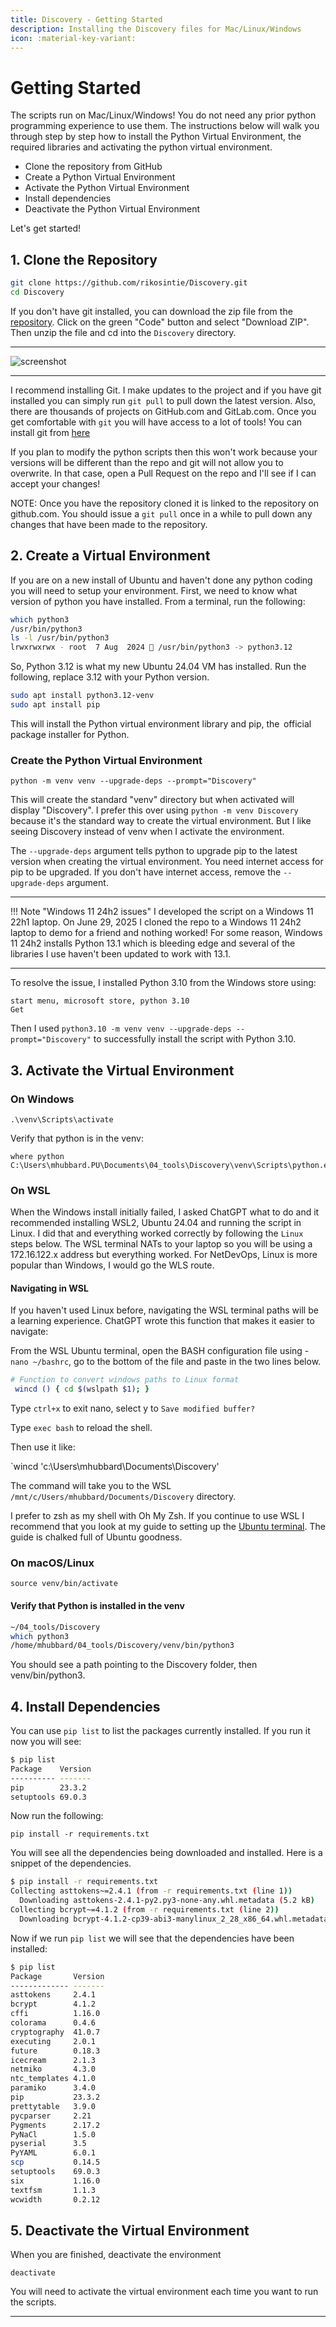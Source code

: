 ```yaml
---
title: Discovery - Getting Started
description: Installing the Discovery files for Mac/Linux/Windows
icon: :material-key-variant:
---
```


# Getting Started

The scripts run on Mac/Linux/Windows! You do not need any prior python programming experience to use them. The instructions below will walk you through step by step how to install the Python Virtual Environment, the required libraries and activating the python virtual environment.

- Clone the repository from GitHub
- Create a Python Virtual Environment
- Activate the Python Virtual Environment
- Install dependencies
- Deactivate the Python Virtual Environment

Let's get started!

## 1. Clone the Repository

```bash
git clone https://github.com/rikosintie/Discovery.git
cd Discovery
```

If you don't have git installed, you can download the zip file from the [repository](https://github.com/rikosintie/Discovery). Click on the green "Code" button and select "Download ZIP". Then unzip the file and cd into the `Discovery` directory.

----------------------------------------------------------------

![screenshot](img/GitHub-Code.png)

----------------------------------------------------------------

I recommend installing Git. I make updates to the project and if you have git installed you can simply run `git pull` to pull down the latest version. Also, there are thousands of projects on GitHub.com and GitLab.com. Once you get comfortable with `git` you will have access to a lot of tools! You can install git from [here](https://git-scm.com/downloads)

If you plan to modify the python scripts then this won't work because your versions will be different than the repo and git will not allow you to overwrite. In that case, open a Pull Request on the repo and I'll see if I can accept your changes!

NOTE: Once you have the repository cloned it is linked to the repository on github.com. You should issue a `git pull` once in a while to pull down any changes that have been made to the repository.

## 2. Create a Virtual Environment

If you are on a new install of Ubuntu and haven't done any python coding you will need to setup your environment. First, we need to know what version of python you have installed. From a terminal, run the following:

```bash
which python3
/usr/bin/python3
ls -l /usr/bin/python3
lrwxrwxrwx - root  7 Aug  2024  /usr/bin/python3 -> python3.12
```

So, Python 3.12 is what my new Ubuntu 24.04 VM has installed. Run the following, replace 3.12 with your Python version.

```bash
sudo apt install python3.12-venv
sudo apt install pip
```

This will install the Python virtual environment library and pip, the  official package installer for Python.

### Create the Python Virtual Environment

`python -m venv venv --upgrade-deps --prompt="Discovery"`

This will create the standard "venv" directory but when activated will display "Discovery". I prefer this over using `python -m venv Discovery` because it's the standard way to create the virtual environment. But I like seeing Discovery instead of venv when I activate the environment.

The `--upgrade-deps` argument tells python to upgrade pip to the latest version when creating the virtual environment. You need internet access for pip to be upgraded. If you don't have internet access, remove the `--upgrade-deps` argument.

----------------------------------------------------------------

!!! Note "Windows 11 24h2 issues"
    I developed the script on a Windows 11 22h1 laptop. On June 29, 2025 I cloned the repo to a Windows 11 24h2 laptop to demo for a friend and nothing worked! For some reason, Windows 11 24h2 installs Python 13.1 which is bleeding edge and several of the libraries I use haven't been updated to work with 13.1.

----------------------------------------------------------------

To resolve the issue, I installed Python 3.10 from the Windows store using:

```text
start menu, microsoft store, python 3.10
Get
```

Then I used `python3.10 -m venv venv --upgrade-deps --prompt="Discovery"` to successfully install the script with Python 3.10.

## 3. Activate the Virtual Environment

### On Windows

`.\venv\Scripts\activate`

Verify that python is in the venv:

```text
where python
C:\Users\mhubbard.PU\Documents\04_tools\Discovery\venv\Scripts\python.exe
```

### On WSL

When the Windows install initially failed, I asked ChatGPT what to do and it recommended installing WSL2, Ubuntu 24.04 and running the script in Linux. I did that and everything worked correctly by following the `Linux` steps below. The WSL terminal NATs to your laptop so you will be using a 172.16.122.x address but everything worked. For NetDevOps, Linux is more popular than Windows, I would go the WLS route.

#### Navigating in WSL

If you haven't used Linux before, navigating the WSL terminal paths will be a learning experience. ChatGPT wrote this function that makes it easier to navigate:

From the WSL Ubuntu terminal, open the BASH configuration file using - `nano ~/bashrc`, go to the bottom of the file and paste in the two lines below.

```bash
# Function to convert windows paths to Linux format
 wincd () { cd $(wslpath $1); }
```

Type `ctrl+x` to exit nano, select y to `Save modified buffer?`

Type `exec bash` to reload the shell.

Then use it like:

`wincd 'c:\Users\mhubbard\Documents\Discovery'

The command will take you to the WSL `/mnt/c/Users/mhubbard/Documents/Discovery` directory.

I prefer to zsh as my shell with Oh My Zsh. If you continue to use WSL I recommend that you look at my guide to setting up the [Ubuntu terminal](https://rikosintie.github.io/Ubuntu4NetworkEngineers/terminal/). The guide is chalked full of Ubuntu goodness.

### On macOS/Linux

`source venv/bin/activate`

#### Verify that Python is installed in the venv

```bash
~/04_tools/Discovery
which python3
/home/mhubbard/04_tools/Discovery/venv/bin/python3
```

You should see a path pointing to the Discovery folder, then venv/bin/python3.

## 4. Install Dependencies

You can use `pip list` to list the packages currently installed. If you run it now you will see:

```bash
$ pip list
Package    Version
---------- -------
pip        23.3.2
setuptools 69.0.3
```

Now run the following:

`pip install -r requirements.txt`

You will see all the dependencies being downloaded and installed. Here is a snippet of the dependencies.

```bash
$ pip install -r requirements.txt
Collecting asttokens~=2.4.1 (from -r requirements.txt (line 1))
  Downloading asttokens-2.4.1-py2.py3-none-any.whl.metadata (5.2 kB)
Collecting bcrypt~=4.1.2 (from -r requirements.txt (line 2))
  Downloading bcrypt-4.1.2-cp39-abi3-manylinux_2_28_x86_64.whl.metadata (9.5 kB)
```

Now if we run `pip list` we will see that the dependencies have been installed:

```bash
$ pip list
Package       Version
------------- -------
asttokens     2.4.1
bcrypt        4.1.2
cffi          1.16.0
colorama      0.4.6
cryptography  41.0.7
executing     2.0.1
future        0.18.3
icecream      2.1.3
netmiko       4.3.0
ntc_templates 4.1.0
paramiko      3.4.0
pip           23.3.2
prettytable   3.9.0
pycparser     2.21
Pygments      2.17.2
PyNaCl        1.5.0
pyserial      3.5
PyYAML        6.0.1
scp           0.14.5
setuptools    69.0.3
six           1.16.0
textfsm       1.1.3
wcwidth       0.2.12

```

## 5. Deactivate the Virtual Environment

When you are finished, deactivate the environment

`deactivate`

You will need to activate the virtual environment each time you want to run the scripts.

----------------------------------------------------------------
